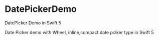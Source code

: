 # DatePickerDemo
DatePicker Demo in Swift 5

Date Picker demo with Wheel, inline,compact date pciker type in Swift 5
